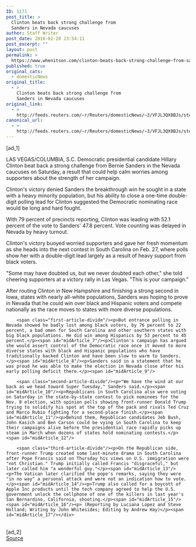 ```yaml
---
ID: 1171
post_title: >
  Clinton beats back strong challenge from
  Sanders in Nevada caucuses
author: Staff Writer
post_date: 2016-02-20 23:54:11
post_excerpt: ""
layout: post
permalink: >
  https://www.whenitson.com/clinton-beats-back-strong-challenge-from-sanders-in-nevada-caucuses/
published: true
original_cats:
  - domesticNews
original_title:
  - >
    Clinton beats back strong challenge from
    Sanders in Nevada caucuses
original_link:
  - >
    http://feeds.reuters.com/~r/Reuters/domesticNews/~3/VFJL3QX0BJs/story01.htm
canonical_url:
  - >
    http://feeds.reuters.com/~r/Reuters/domesticNews/~3/VFJL3QX0BJs/story01.htm
---
```

 [ad_1]
<br><div id="articleText">
<span id="midArticle_start"/>

<span id="midArticle_0"/><span class="focusParagraph" readability="6"><p><span class="articleLocation">LAS VEGAS/COLUMBIA, S.C.</span> Democratic presidential candidate Hillary Clinton beat back a strong challenge from Bernie Sanders in the Nevada caucuses on Saturday, a result that could help calm worries among supporters about the strength of her campaign.</p></span><span id="midArticle_1"/><p>Clinton's victory denied Sanders the breakthrough win he sought in a state with a heavy minority population, but his ability to close a one-time double-digit polling lead for Clinton suggested the Democratic nominating race would be long and hard fought.</p><span id="midArticle_2"/><p>With 79 percent of precincts reporting, Clinton was leading with 52.1 percent of the vote to Sanders' 47.8 percent. Vote counting was delayed in Nevada by heavy turnout.</p><span id="midArticle_3"/><p>Clinton's victory buoyed worried supporters and gave her fresh momentum as she heads into the next contest in South Carolina on Feb. 27, where polls show her with a double-digit lead largely as a result of heavy support from black voters.</p><span id="midArticle_4"/><p>"Some may have doubted us, but we never doubted each other," she told cheering supporters at a victory rally in Las Vegas. "This is your campaign."    </p><span id="midArticle_5"/><p>After routing Clinton in New Hampshire and finishing a strong second in Iowa, states with nearly all-white populations, Sanders was hoping to prove in Nevada that he could win over black and Hispanic voters and compete nationally as the race moves to states with more diverse populations.</p><span id="midArticle_6"/>
        
        <span class="first-article-divide"/><p>But entrance polling in Nevada showed he badly lost among black voters, by 76 percent to 22 percent, a bad omen for South Carolina and other southern states with big black populations. He did win among Hispanics by 53 percent to 45 percent.</p><span id="midArticle_7"/><p>Clinton's campaign has argued she would assert control of the Democratic race once it moved to more diverse states with black and Hispanic populations who have traditionally backed Clinton and have been slow to warm to Sanders.</p><span id="midArticle_8"/><p>Sanders said in a statement that he was proud he was able to make the election in Nevada close after his early polling deficit there.</p><span id="midArticle_9"/>
        
        <span class="second-article-divide"/><p>"We have the wind at our back as we head toward Super Tuesday," Sanders said.</p><span id="midArticle_10"/><p>Republicans in South Carolina also were voting on Saturday in the state-by-state contest to pick nominees for the Nov. 8 election, with opinion polls showing front-runner Donald Trump trying to solidify his spot at the top of the pack and rivals Ted Cruz and Marco Rubio fighting for a second-place finish.</p><span id="midArticle_11"/><p>Behind them, Republican candidates Jeb Bush, John Kasich and Ben Carson could be vying in South Carolina to keep their campaigns alive before the presidential race rapidly picks up steam in March when dozens of states hold nominating contests.</p><span id="midArticle_12"/>
        
        <span class="third-article-divide"/><p>On the Republican side, front-runner Trump created some last-minute drama in South Carolina after Pope Francis said on Thursday his views on U.S. immigration were "not Christian." Trump initially called Francis "disgraceful," but later called him "a wonderful guy."</p><span id="midArticle_13"/><p>The Vatican later clarified the pope's remarks, saying they were "in no way" a personal attack and were not an indication how to vote.</p><span id="midArticle_14"/><p>Trump also called for a boycott of Apple Inc products until the tech company agreed to help the U.S. government unlock the cellphone of one of the killers in last year's San Bernardino, California, shooting.</p><span id="midArticle_15"/><span id="midArticle_16"/><p> (Reporting by Luciana Lopez and Steve Holland; Writing by John Whitesides; Editing by Andrew Hay)</p><span id="midArticle_17"/></div>
<br>[ad_2]
<br><a href="http://feeds.reuters.com/~r/Reuters/domesticNews/~3/VFJL3QX0BJs/story01.htm">Source </a>